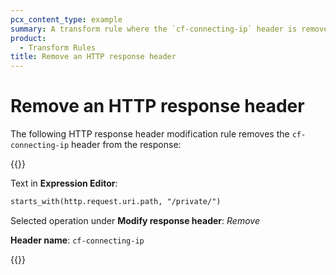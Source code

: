 ```yaml
---
pcx_content_type: example
summary: A transform rule where the `cf-connecting-ip` header is removed from the response.
product:
  - Transform Rules
title: Remove an HTTP response header
---
```


# Remove an HTTP response header

The following HTTP response header modification rule removes the `cf-connecting-ip` header from the response:

{{<example>}}

Text in **Expression Editor**:

```txt
starts_with(http.request.uri.path, "/private/")
```

Selected operation under **Modify response header**: _Remove_

**Header name**: `cf-connecting-ip`

{{</example>}}
